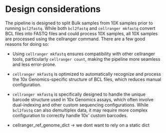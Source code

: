 # Design considerations

The pipeline is designed to split Bulk samples from 10X samples prior to running `bcl2fastq`. While both `bcl2fastq` and `cellranger mkfastq` convert BCL files into FASTQ files and could process 10X samples, all 10X samples are processed using the cellranger command.
There are a few good reasons for doing so:
- Using `cellranger mkfastq` ensures compatibility with other cellranger tools, particularly `cellranger count`, making the pipeline more seamless and less error-prone.
- `cellranger mkfastq` is optimized to automatically recognize and process the 10x Genomics-specific structure of BCL files, which reduces manual configuration.
- `cellranger mkfastq` is specifically designed to handle the unique barcode structure used in 10x Genomics assays, which often involve dual-indexing and other custom sequencing configurations. While `bcl2fastq` can also demultiplex data, it may require more complex configuration to correctly handle 10x' custom barcodes.




- cellranger_ref_genome_dict -> we dont want to rely on a static dict